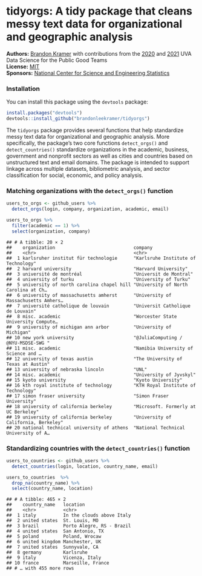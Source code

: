 
# tidyorgs: A tidy package that cleans messy text data for organizational and geographic analysis

**Authors:** [Brandon Kramer](https://www.brandonleekramer.com/) with
contributions from the
[2020](https://dspg-young-scholars-program.github.io/dspg20oss/team/?dspg)
and [2021](https://dspgtools.shinyapps.io/dspg21oss/) UVA Data Science
for the Public Good Teams<br/> **License:**
[MIT](https://opensource.org/licenses/MIT)<br/> **Sponsors:** [National
Center for Science and Engineering
Statistics](https://www.nsf.gov/statistics/)

### Installation

You can install this package using the `devtools` package:

``` r
install.packages("devtools")
devtools::install_github("brandonleekramer/tidyorgs")
```

The `tidyorgs` package provides several functions that help standardize
messy text data for organizational and geographic analysis. More
specifically, the package’s two core functions `detect_orgs()` and
`detect_countries()` standardize organizations in the academic,
business, government and nonprofit sectors as well as cities and
countries based on unstructured text and email domains. The package is
intended to support linkage across multiple datasets, bibliometric
analysis, and sector classification for social, economic, and policy
analysis.

### Matching organizations with the `detect_orgs()` function

``` r
users_to_orgs <- github_users %>%
  detect_orgs(login, company, organization, academic, email) 

users_to_orgs %>% 
  filter(academic == 1) %>% 
  select(organization, company) 
```

    ## # A tibble: 20 × 2
    ##    organization                             company                             
    ##    <chr>                                    <chr>                               
    ##  1 karlsruher institut für technologie      "Karlsruhe Institute of Technology" 
    ##  2 harvard university                       "Harvard University"                
    ##  3 université de montréal                   "Universit de Montral"              
    ##  4 university of turku                      "University of Turku"               
    ##  5 university of north carolina chapel hill "University of North Carolina at Ch…
    ##  6 university of massachusetts amherst      "University of Massachusetts Amhers…
    ##  7 université catholique de louvain         "Universit Catholique de Louvain"   
    ##  8 misc. academic                           "Worcester State University Compute…
    ##  9 university of michigan ann arbor         "University of Michigan"            
    ## 10 new york university                      "@JuliaComputing / @NYU-MSDSE-SWG " 
    ## 11 misc. academic                           "Namibia University of Science and …
    ## 12 university of texas austin               "The University of Texas at Austin" 
    ## 13 university of nebraska lincoln           "UNL"                               
    ## 14 misc. academic                           "University of Jyvskyl"             
    ## 15 kyoto university                         "Kyoto University"                  
    ## 16 kth royal institute of technology        "KTH Royal Institute of Technology" 
    ## 17 simon fraser university                  "Simon Fraser University"           
    ## 18 university of california berkeley        "Microsoft. Formerly at UC Berkeley"
    ## 19 university of california berkeley        "University of California, Berkeley"
    ## 20 national technical university of athens  "National Technical University of A…

### Standardizing countries with the `detect_countries()` function

``` r
users_to_countries <- github_users %>%
  detect_countries(login, location, country_name, email) 

users_to_countries  %>% 
  drop_na(country_name) %>% 
  select(country_name, location)
```

    ## # A tibble: 465 × 2
    ##    country_name   location                 
    ##    <chr>          <chr>                    
    ##  1 italy          In the clouds above Italy
    ##  2 united states  St. Louis, MO            
    ##  3 brazil         Porto Alegre, RS - Brazil
    ##  4 united states  San Antonio, TX          
    ##  5 poland         Poland, Wrocaw           
    ##  6 united kingdom Manchester, UK           
    ##  7 united states  Sunnyvale, CA            
    ##  8 germany        Karlsruhe                
    ##  9 italy          Vicenza, Italy           
    ## 10 france         Marseille, France        
    ## # … with 455 more rows
